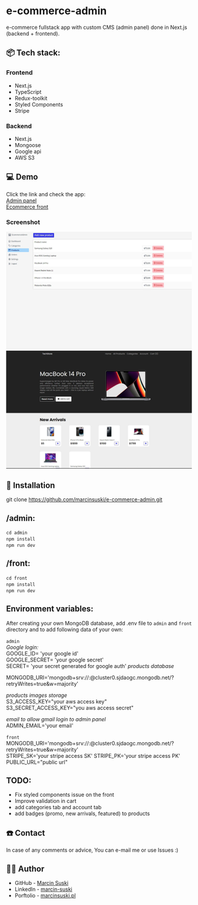 # e-commerce-admin
e-commerce fullstack app with custom CMS (admin panel) done in Next.js (backend + frontend).

## 📦 Tech stack:
### Frontend
- Next.js
- TypeScript
- Redux-toolkit
- Styled Components
- Stripe

### Backend
- Next.js
- Mongoose
- Google api
- AWS S3

## 💻 Demo
Click the link and check the app:  
[Admin panel](https://e-commerce-admin-six.vercel.app/)  
[Ecommerce front](https://e-commerce-front-lyart.vercel.app/)

### Screenshot
![](./admin/public/screenshot-admin.JPG)
![](./front/public/screenshot-front.JPG)

## 💾 Installation
git clone https://github.com/marcinsuski/e-commerce-admin.git


## /admin: 
`cd admin`  
`npm install`  
`npm run dev`  

## /front:
`cd front`  
`npm install`  
`npm run dev`  

## Environment variables:
After creating your own MongoDB database, add .env file to `admin` and `front` directory and to add following data of your own:

`admin`  
_Google login:_  
GOOGLE_ID= 'your google id'  
GOOGLE_SECRET= 'your google secret'  
SECRET= 'your secret generated for google auth'
_products database_  

MONGODB_URI='mongodb+srv://<mongodb-cluster>:<password>@cluster0.sjdaogc.mongodb.net/?retryWrites=true&w=majority'  
 
_products images storage_  
S3_ACCESS_KEY="your aws access key"  
S3_SECRET_ACCESS_KEY="you aws access secret"  
  
_email to allow gmail login to admin panel_  
ADMIN_EMAIL='your email'  
  
`front`  
MONGODB_URI='mongodb+srv://<mongodb-cluster>:<password>@cluster0.sjdaogc.mongodb.net/?retryWrites=true&w=majority'  
STRIPE_SK='your stripe access SK'
STRIPE_PK='your stripe access PK'
PUBLIC_URL="public url"


## TODO: 
- Fix styled components issue on the front
- Improve validation in cart
- add categories tab and account tab
- add badges (promo, new arrivals, featured) to products
  
## ☎️ Contact
In case of any comments or advice, You can e-mail me or use Issues :)

## 🧙‍♂️ Author
- GitHub - [Marcin Suski](https://github.com/marcinsuski)
- LinkedIn - [marcin-suski](https://www.linkedin.com/in/marcin-suski/)
- Porftolio - [marcinsuski.pl](https://marcinsuski.pl)
